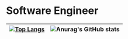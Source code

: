 # Software Engineer

| [![Top Langs](https://github-readme-stats.vercel.app/api/top-langs/?username=sergio-abu&layout=compact&theme=merko)](https://github.com/anuraghazra/github-readme-stats) | ![Anurag's GitHub stats](https://github-readme-stats.vercel.app/api?username=sergio-abu&count_private=true&show_icons=true&theme=merko) |
| --- | --- |

